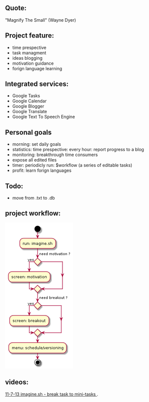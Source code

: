 Quote: 
----------
"Magnify The Small" (Wayne Dyer)

Project feature:
-------------
* time prespective
* task managment
* ideas blogging
* motivation guidance
* forign language learning

Integrated services:
--------------------
- Google Tasks
- Google Calendar
- Google Blogger
- Google Translate
- Google Text To Speech Engine



Personal goals
--------------------
- morning:
                        set daily goals
- statistics:
                        time prespective: 
                        every hour:
                        report progress to a blog 
- monitoring:
                        breakthrough time consumers
- expose all edited files
- timer:
                         periodicly run:
                         $workflow (a series of editable tasks)
- profit:
                         learn forign languages



Todo:
---------------
- move from .txt to .db


project workflow:
----------------------
![Settings](https://github.com/brownman/magnify_the_small/raw/develop/uml.png)


videos:
---------------
[ 11-7-13 imagine.sh - break task to mini-tasks ](http://ascii.io/a/4113).


